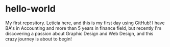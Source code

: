 # hello-world
My first repository.
Letícia here, and this is my first day using GitHub! I have BA's in Accounting and more than 5 years in finance field, but recently I'm discovering a passion about Graphic Design and Web Design, and this crazy journey is about to begin!
